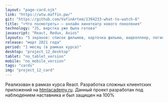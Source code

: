 ```yaml
---
layout: "page-card.njk"
link: "https://wtw.maffin.pw/"
git: "https://github.com/VafinArtem/1394233-what-to-watch-6"
title: "«Что посмотреть» — онлайн кинотеатр нового поколения"
technology: "JS, верстка уже была готова"
javascript: "React, Redux, Axios"
layouts: "5 экранов: список фильмов, карточка фильма, видеоплеер, логин, список избранного"
release: "март 2021 года"
period: "1 месяц (в рамках курса)"
desktop: "project_12_desktop"
tablet: "no_tablet_version"
mobile: "no_mobile_version"
tags: "cards"
img: "project_12_card"
---
```


Реализован в рамках курса React. Разработка сложных клиентских приложений на [htmlacademy.ru](https://htmlacademy.ru). Данный проект разработан под наблюдением наставника и был защищен на 100%
